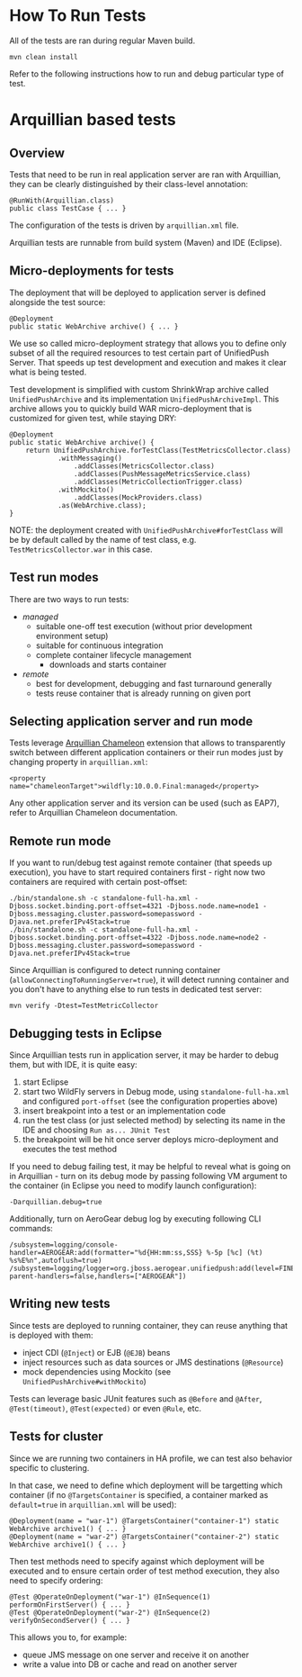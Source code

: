 How To Run Tests
================

All of the tests are ran during regular Maven build.

    mvn clean install

Refer to the following instructions how to run and debug particular type of test.


Arquillian based tests
======================

Overview
--------

Tests that need to be run in real application server are ran with Arquillian, they can be clearly distinguished by their class-level annotation:

    @RunWith(Arquillian.class)
    public class TestCase { ... }

The configuration of the tests is driven by `arquillian.xml` file.

Arquillian tests are runnable from build system (Maven) and IDE (Eclipse).



Micro-deployments for tests
---------------------------

The deployment that will be deployed to application server is defined alongside the test source:

    @Deployment
    public static WebArchive archive() { ... }

We use so called micro-deployment strategy that allows you to define only subset of all the required resources to test certain part of UnifiedPush Server. That speeds up test development and execution and makes it clear what is being tested.

Test development is simplified with custom ShrinkWrap archive called `UnifiedPushArchive` and its implementation `UnifiedPushArchiveImpl`. This archive allows you to quickly build WAR micro-deployment that is customized for given test, while staying DRY:

    @Deployment
    public static WebArchive archive() {
        return UnifiedPushArchive.forTestClass(TestMetricsCollector.class)
                .withMessaging()
                    .addClasses(MetricsCollector.class)
                    .addClasses(PushMessageMetricsService.class)
                    .addClasses(MetricCollectionTrigger.class)
                .withMockito()
                    .addClasses(MockProviders.class)
                .as(WebArchive.class);
    }

NOTE: the deployment created with `UnifiedPushArchive#forTestClass` will be by default called by the name of test class, e.g. `TestMetricsCollector.war` in this case.

Test run modes
--------------

There are two ways to run tests:

* *managed*
  * suitable one-off test execution (without prior development environment setup)
  * suitable for continuous integration
  * complete container lifecycle management
    * downloads and starts container
* *remote*
  * best for development, debugging and fast turnaround generally
  * tests reuse container that is already running on given port

Selecting application server and run mode
-----------------------------------------

Tests leverage [Arquillian Chameleon](https://github.com/arquillian/arquillian-container-chameleon) extension that allows to transparently switch between different application containers or their run modes just by changing property in `arquillian.xml`:

    <property name="chameleonTarget">wildfly:10.0.0.Final:managed</property>

Any other application server and its version can be used (such as EAP7), refer to Arquillian Chameleon documentation.

Remote run mode
---------------

If you want to run/debug test against remote container (that speeds up execution), you have to start required containers first - right now two containers are required with certain post-offset:

    ./bin/standalone.sh -c standalone-full-ha.xml -Djboss.socket.binding.port-offset=4321 -Djboss.node.name=node1 -Djboss.messaging.cluster.password=somepassword -Djava.net.preferIPv4Stack=true
    ./bin/standalone.sh -c standalone-full-ha.xml -Djboss.socket.binding.port-offset=4322 -Djboss.node.name=node2 -Djboss.messaging.cluster.password=somepassword -Djava.net.preferIPv4Stack=true

Since Arquillian is configured to detect running container (`allowConnectingToRunningServer=true`), it will detect running container and you don't have to anything else to run tests in dedicated test server:

    mvn verify -Dtest=TestMetricCollector

Debugging tests in Eclipse
--------------------------

Since Arquillian tests run in application server, it may be harder to debug them, but with IDE, it is quite easy:

1. start Eclipse
2. start two WildFly servers in Debug mode, using `standalone-full-ha.xml` and configured `port-offset` (see the configuration properties above)
3. insert breakpoint into a test or an implementation code
4. run the test class (or just selected method) by selecting its name in the IDE and choosing `Run as... JUnit Test`
5. the breakpoint will be hit once server deploys micro-deployment and executes the test method

If you need to debug failing test, it may be helpful to reveal what is going on in Arquillian - turn on its debug mode by passing following VM argument to the container (in Eclipse you need to modify launch configuration):

    -Darquillian.debug=true

Additionally, turn on AeroGear debug log by executing following CLI commands:

    /subsystem=logging/console-handler=AEROGEAR:add(formatter="%d{HH:mm:ss,SSS} %-5p [%c] (%t) %s%E%n",autoflush=true)
    /subsystem=logging/logger=org.jboss.aerogear.unifiedpush:add(level=FINEST,use-parent-handlers=false,handlers=["AEROGEAR"])

Writing new tests
-----------------

Since tests are deployed to running container, they can reuse anything that is deployed with them:

* inject CDI (`@Inject`) or EJB (`@EJB`) beans
* inject resources such as data sources or JMS destinations (`@Resource`)
* mock dependencies using Mockito (see `UnifiedPushArchive#withMockito`)

Tests can leverage basic JUnit features such as `@Before` and `@After`, `@Test(timeout)`, `@Test(expected)` or even `@Rule`, etc.

Tests for cluster
-----------------

Since we are running two containers in HA profile, we can test also behavior specific to clustering.

In that case, we need to define which deployment will be targetting which container (if no `@TargetsContainer` is specified, a container marked as `default=true` in `arquillian.xml` will be used):

    @Deployment(name = "war-1") @TargetsContainer("container-1") static WebArchive archive1() { ... }
    @Deployment(name = "war-2") @TargetsContainer("container-2") static WebArchive archive1() { ... }

Then test methods need to specify against which deployment will be executed and to ensure certain order of test method execution, they also need to specify ordering:

    @Test @OperateOnDeployment("war-1") @InSequence(1) performOnFirstServer() { ... }
    @Test @OperateOnDeployment("war-2") @InSequence(2) verifyOnSecondServer() { ... }

This allows you to, for example:

* queue JMS message on one server and receive it on another
* write a value into DB or cache and read on another server

